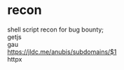 # recon
shell script recon for bug bounty; <br>
getjs <br>
gau <br>
https://jldc.me/anubis/subdomains/$1 <br>
httpx <br>
